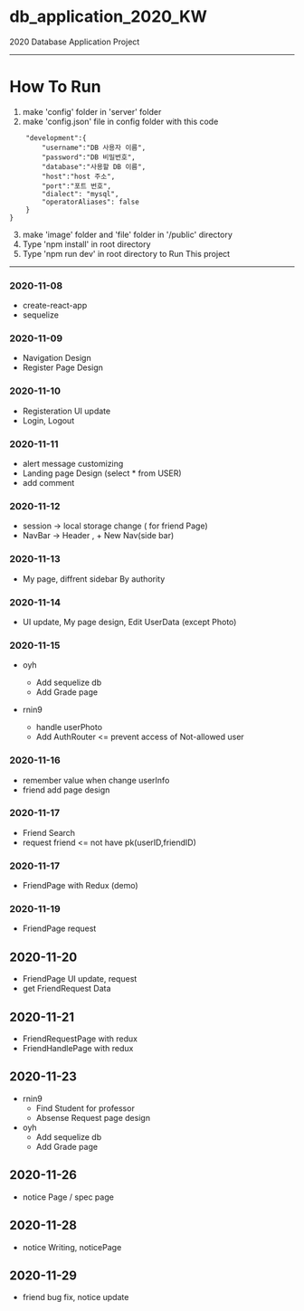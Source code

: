# db_application_2020_KW
2020 Database Application Project
____________________________________________
# How To Run

1. make 'config' folder in 'server' folder
2. make 'config.json' file in config folder with this code

```{
    "development":{
        "username":"DB 사용자 이름",
        "password":"DB 비밀번호",
        "database":"사용할 DB 이름",
        "host":"host 주소",
        "port":"포트 번호",
        "dialect": "mysql",
        "operatorAliases": false
    }
}
```
3. make 'image' folder and 'file' folder in '/public' directory 
4. Type 'npm install' in root directory
5. Type 'npm run dev' in root directory to Run This project
____________________________________________
### 2020-11-08 
* create-react-app
* sequelize

### 2020-11-09
* Navigation Design
* Register Page Design

### 2020-11-10
* Registeration UI update
* Login, Logout

### 2020-11-11
* alert message customizing
* Landing page Design (select * from USER)
* add comment

### 2020-11-12
* session -> local storage change ( for friend Page)
* NavBar -> Header , + New Nav(side bar)

### 2020-11-13
* My page, diffrent sidebar By authority

### 2020-11-14
* UI update, My page design, Edit UserData (except Photo)

### 2020-11-15
* oyh
  * Add sequelize db
  * Add Grade page

* rnin9
  * handle userPhoto
  * Add AuthRouter <= prevent access of Not-allowed user

### 2020-11-16
  * remember value when change userInfo
  * friend add page design

### 2020-11-17
  * Friend Search
  * request friend <= not have pk(userID,friendID)

### 2020-11-17
  * FriendPage with Redux (demo)

### 2020-11-19
  * FriendPage request 

## 2020-11-20
  * FriendPage UI update, request
  * get FriendRequest Data

## 2020-11-21
  * FriendRequestPage with redux
  * FriendHandlePage with redux
  
## 2020-11-23
* rnin9  
  * Find Student for professor
  * Absense Request page design
* oyh
  * Add sequelize db
  * Add Grade page
## 2020-11-26
 * notice Page / spec page

## 2020-11-28
 * notice Writing, noticePage

## 2020-11-29
* friend bug fix, notice update